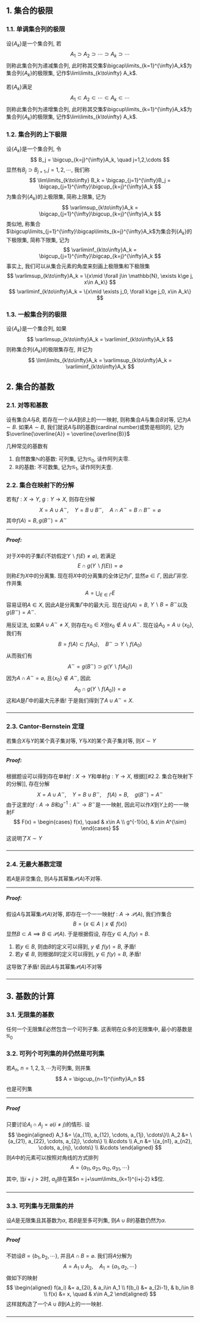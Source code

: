 ## 1. 集合的极限
### 1.1. 单调集合列的极限
设$\{A_k\}$是一个集合列, 若
$$
A_1\supset A_2\supset \cdots\supset A_k\supset \cdots
$$
则称此集合列为递减集合列, 此时称其交集$\bigcap\limits_{k=1}^{\infty}A_k$为集合列$\{A_k\}$的极限集, 记作$\lim\limits_{k\to\infty} A_k$. 

若$\{A_k\}$满足
$$
A_1\subset A_2\subset \cdots\subset A_k\subset \cdots
$$
则称此集合列为递增集合列, 此时称其交集$\bigcup\limits_{k=1}^{\infty}A_k$为集合列$\{A_k\}$的极限集, 记作$\lim\limits_{k\to\infty} A_k$. 

### 1.2. 集合列的上下极限
设$\{A_k\}$是一个集合列, 令
$$
B_j = \bigcup_{k=j}^{\infty}A_k, \quad j=1,2,\cdots
$$
显然有$B_j\supset B_{j+1}, j=1,2,\cdots$, 我们称
$$
\lim\limits_{k\to\infty} B_k = \bigcap_{j=1}^{\infty}B_j = \bigcap_{j=1}^{\infty}\bigcup_{k=j}^{\infty}A_k 
$$
为集合列$\{A_k\}$的上极限集, 简称上限集, 记为
$$
\varlimsup_{k\to\infty}A_k = \bigcap_{j=1}^{\infty}\bigcup_{k=j}^{\infty}A_k 
$$
类似地, 称集合$\bigcup\limits_{j=1}^{\infty}\bigcap\limits_{k=j}^{\infty}A_k$为集合列$\{A_k\}$的下极限集, 简称下限集, 记为
$$
\varliminf_{k\to\infty}A_k = \bigcup_{j=1}^{\infty}\bigcap_{k=j}^{\infty}A_k 
$$
事实上, 我们可以从集合元素的角度来刻画上极限集和下极限集
$$
\varlimsup_{k\to\infty}A_k = \{x\mid \forall j\in \mathbb{N}, \exists k\ge j, x\in A_k\}
$$
$$
\varliminf_{k\to\infty}A_k = \{x\mid \exists j_0, \forall k\ge j_0, x\in A_k\}
$$

### 1.3. 一般集合列的极限
设$\{A_k\}$是一个集合列, 如果
$$
\varlimsup_{k\to\infty}A_k = \varliminf_{k\to\infty}A_k
$$
则称集合列$\{A_k\}$的极限集存在, 并记为
$$
\lim\limits_{k\to\infty}A_k =  \varlimsup_{k\to\infty}A_k = \varliminf_{k\to\infty}A_k
$$

## 2. 集合的基数
### 2.1. 对等和基数
设有集合$A$与$B$, 若存在一个从$A$到$B$上的一一映射, 则称集合$A$与集合$B$对等, 记为$A\sim B$. 如果$A\sim B$, 我们就说$A$与$B$的基数(cardinal number)或势是相同的, 记为$\overline{\overline{A}} = 	\overline{\overline{B}}$

几种常见的基数有
1. 自然数集$\mathbb{N}$的基数: 可列集, 记为$\mathfrak{N}_0$, 读作阿列夫零. 
2. $\mathbb{R}$的基数: 不可数集, 记为$\mathfrak{N}_1$, 读作阿列夫壹.

### 2.2. 集合在映射下的分解
若有$f: X\to Y$, $g:Y\to X$, 则存在分解
$$
X= A\cup A^{\sim}, \quad Y = B\cup B^{\sim}, \quad A\cap A^{\sim} = B\cap B^{\sim} = \varnothing
$$
其中$f(A) = B, g(B^{\sim}) = A^{\sim}$
___
##### Proof: 
对于$X$中的子集$E$(不妨假定$Y\backslash f(E)\neq \varnothing$), 若满足
$$
E\cap g(Y\backslash f(E)) = \varnothing
$$
则称$E$为$X$中的分离集. 现在将$X$中的分离集的全体记为$\Gamma$, 显然$\varnothing\in \Gamma$, 因此$\Gamma$非空. 作并集
$$
A = \bigcup_{E\in \Gamma} E
$$
容易证明$A\in X$, 因此$A$是分离集$\Gamma$中的最大元. 现在设$f(A) = B$, $Y\backslash B = B^{\sim}$以及$g(B^{\sim}) = A^{\sim}$. 

用反证法, 如果$A\cup A^{\sim}\neq X$, 则存在$x_0\in X$但$x_0\notin A\cup A^{\sim}$. 现在设$A_0 = A\cup\{x_0\}$, 我们有
$$
B = f(A)\subset f(A_0), \quad B^{\sim} \supset Y\backslash f(A_0)
$$
从而我们有
$$
A^{\sim} = g(B^{\sim})\supset g(Y\backslash f(A_0)) 
$$
因为$A\cap A^{\sim} = \varnothing$, 且$\{x_0\}\notin A^{\sim}$, 因此
$$
A_0\cap g(Y\backslash f(A_0)) = \varnothing
$$
这和$A$是$\Gamma$中的最大元矛盾! 于是我们得到了$A\cup A^{\sim} = X$. 
#####
___
### 2.3. Cantor-Bernstein 定理
若集合$X$与$Y$的某个真子集对等, $Y$与$X$的某个真子集对等, 则$X\sim Y$
___
##### Proof: 
根据题设可以得到存在单射$f:X\to Y$和单射$g: Y\to X$, 根据[[#2.2. 集合在映射下的分解]], 存在分解
$$
X = A\cup A^{\sim},\quad  Y = B\cup B^{\sim}, \quad f(A) = B, \quad g(B^{\sim}) = A^{\sim}
$$
由于这里的$f: A\to B$和$g^{-1}: A^{\sim}\to B^{\sim}$是一一映射, 因此可以作$X$到$Y$上的一一映射$F$
$$
F(x) = \begin{cases} f(x), \quad & x\in A \\ g^{-1}(x), & x\in A^{\sim}  \end{cases}
$$
这说明了$X\sim Y$
#####
___

### 2.4. 无最大基数定理
若$A$是非空集合, 则$A$与其幂集$\mathscr{P}(A)$不对等. 
___
##### Proof: 
假设$A$与其幂集$\mathscr{P}(A)$对等, 即存在一个一一映射$f: A\to\mathscr{P}(A)$, 我们作集合
$$
B = \{x\in A\mid x\notin f(x)\}
$$
显然$B\subset A\implies B\in \mathscr{P}(A)$. 于是根据假设, 存在$y\in A, f(y)=B$. 
1. 若$y\in B$, 则由$B$的定义可以得到, $y\notin f(y) = B$, 矛盾!
2. 若$y\notin B$, 则根据$B$的定义可以得到, $y\in f(y) = B$, 矛盾!
   
这导致了矛盾! 因此$A$与其幂集$\mathscr{P}(A)$不对等
#####
___

## 3. 基数的计算
### 3.1. 无限集的基数
任何一个无限集$E$必然包含一个可列子集. 这表明在众多的无限集中, 最小的基数是$\mathfrak{N}_0$

### 3.2. 可列个可列集的并仍然是可列集
若$A_n,\ n=1,2,3,\cdots$为可列集, 则并集
$$
A = \bigcup_{n=1}^{\infty}A_n
$$
也是可列集
___
##### Proof
只要讨论$A_i\cap A_j = \varnothing (i\neq j)$的情形. 设
$$
\begin{aligned} 
A_1 &= \{a_{11}, a_{12}, \cdots, a_{1j}, \cdots\}\\ 
A_2 &= \{a_{21}, a_{22}, \cdots, a_{2j}, \cdots\} \\ 
&\cdots \\ 
A_n &= \{a_{n1}, a_{n2}, \cdots, a_{nj}, \cdots\} \\
&\cdots 
\end{aligned}
$$
则$A$中的元素可以按照对角线的方式排列
$$
A = \{a_{11}, a_{21}, a_{12}, a_{31}, \cdots\}
$$
其中, 当$i+j>2$时, $a_{ij}$排在第$n = j+\sum\limits_{k=1}^{i+j-2} k$位. 
#####
___

### 3.3. 可列集与无限集的并
设$A$是无限集且其基数为$\alpha$, 若$B$是至多可列集, 则$A\cup B$的基数仍然为$\alpha$. 
___
##### Proof
不妨设$B = \{b_1, b_2, \cdots\}$, 并且$A\cap B = \varnothing$. 我们将$A$分解为
$$
A = A_1\cup A_2, \quad A_1= \{a_1, a_2, \cdots\}
$$
做如下的映射
$$
\begin{aligned} 
f(a_i) &=  a_{2i}, & a_i\in A_1 \\ 
f(b_i) &=  a_{2i-1},  & b_i\in B \\ 
f(x) &= x, \quad & x\in A_2
\end{aligned}
$$
这样就构造了一个$A\cup B$到$A$上的一一映射. 
#####
___
